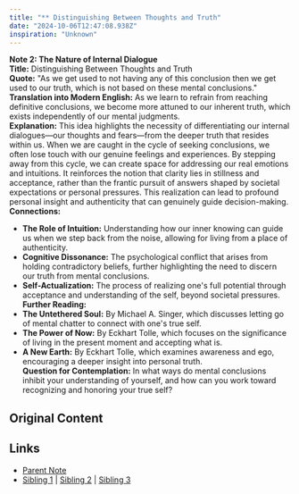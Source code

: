 ```yaml
---
title: "** Distinguishing Between Thoughts and Truth"
date: "2024-10-06T12:47:08.938Z"
inspiration: "Unknown"
---
```


  
**Note 2: The Nature of Internal Dialogue**  
**Title:** Distinguishing Between Thoughts and Truth  
**Quote:** "As we get used to not having any of this conclusion then we get used to our truth, which is not based on these mental conclusions."  
**Translation into Modern English:** As we learn to refrain from reaching definitive conclusions, we become more attuned to our inherent truth, which exists independently of our mental judgments.  
**Explanation:** This idea highlights the necessity of differentiating our internal dialogues—our thoughts and fears—from the deeper truth that resides within us. When we are caught in the cycle of seeking conclusions, we often lose touch with our genuine feelings and experiences. By stepping away from this cycle, we can create space for addressing our real emotions and intuitions. It reinforces the notion that clarity lies in stillness and acceptance, rather than the frantic pursuit of answers shaped by societal expectations or personal pressures. This realization can lead to profound personal insight and authenticity that can genuinely guide decision-making.  
**Connections:**  
- **The Role of Intuition:** Understanding how our inner knowing can guide us when we step back from the noise, allowing for living from a place of authenticity.  
- **Cognitive Dissonance:** The psychological conflict that arises from holding contradictory beliefs, further highlighting the need to discern our truth from mental conclusions.  
- **Self-Actualization:** The process of realizing one's full potential through acceptance and understanding of the self, beyond societal pressures.  
**Further Reading:**  
- **The Untethered Soul:** By Michael A. Singer, which discusses letting go of mental chatter to connect with one's true self.  
- **The Power of Now:** By Eckhart Tolle, which focuses on the significance of living in the present moment and accepting what is.  
- **A New Earth:** By Eckhart Tolle, which examines awareness and ego, encouraging a deeper insight into personal truth.  
**Question for Contemplation:** In what ways do mental conclusions inhibit your understanding of yourself, and how can you work toward recognizing and honoring your true self?  



## Original Content



## Links

- [Parent Note](/parent-note.md)
- [Sibling 1](/zettel1.md) | [Sibling 2](/zettel2.md) | [Sibling 3](/zettel3.md)
